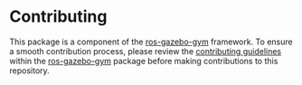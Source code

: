 # Contributing

This package is a component of the [ros-gazebo-gym](https://github.com/rickstaa/ros-gazebo-gym) framework. To ensure a smooth contribution process, please review the [contributing guidelines](https://github.com/rickstaa/ros-gazebo-gym/blob/noetic/contributing.md) within the [ros-gazebo-gym](https://github.com/rickstaa/ros-gazebo-gym) package before making contributions to this repository.
